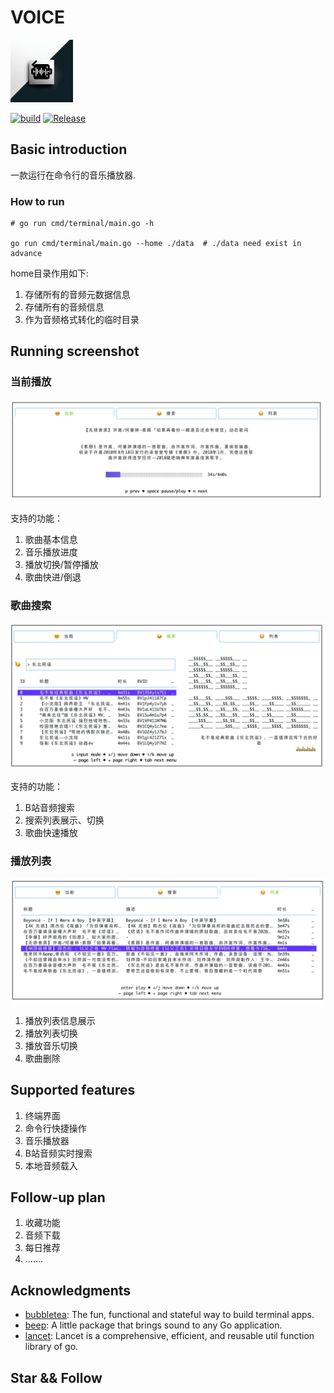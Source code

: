 # VOICE
<img src="./assets/voice.png" width="100"><br>


[![build](https://github.com/o98k-ok/voice/actions/workflows/go.yml/badge.svg)](https://github.com/o98k-ok/voice/actions/workflows/go.yml)
[![Release](https://img.shields.io/badge/release-0.0.1-green.svg)](https://github.com/o98k-ok/voice/releases)

## Basic introduction
一款运行在命令行的音乐播放器.

### How to run

```shell
# go run cmd/terminal/main.go -h

go run cmd/terminal/main.go --home ./data  # ./data need exist in advance
```

home目录作用如下:
1. 存储所有的音频元数据信息
2. 存储所有的音频信息
3. 作为音频格式转化的临时目录

## Running screenshot

### 当前播放

![](./assets/Pasted%20image%2020240311154007.png)

支持的功能：
1. 歌曲基本信息
2. 音乐播放进度
3. 播放切换/暂停播放
4. 歌曲快进/倒退

### 歌曲搜索

![](./assets/Pasted%20image%2020240311154233.png)

支持的功能：
1. B站音频搜索
2. 搜索列表展示、切换
3. 歌曲快速播放

### 播放列表

![](./assets/Pasted%20image%2020240311154510.png)

1. 播放列表信息展示
2. 播放列表切换
3. 播放音乐切换
4. 歌曲删除

## Supported features

1. 终端界面
2. 命令行快捷操作
3. 音乐播放器
4. B站音频实时搜索
5. 本地音频载入

## Follow-up plan

1. 收藏功能
2. 音频下载
3. 每日推荐
4. .......

## Acknowledgments

* [bubbletea](https://github.com/charmbracelet/bubbletea): The fun, functional and stateful way to build terminal apps.
* [beep](https://github.com/faiface/beep): A little package that brings sound to any Go application.
* [lancet](https://github.com/duke-git/lancet): Lancet is a comprehensive, efficient, and reusable util function library of go.


## Star && Follow
